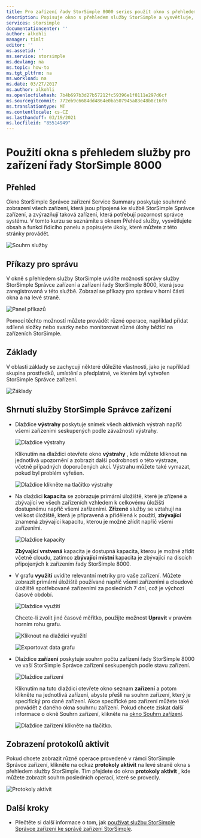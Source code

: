 ```yaml
---
title: Pro zařízení řady StorSimple 8000 series použít okno s přehledem služby
description: Popisuje okno s přehledem služby StorSimple a vysvětluje, jak ho použít k monitorování stavu řešení StorSimple.
services: storsimple
documentationcenter: ''
author: alkohli
manager: timlt
editor: ''
ms.assetid: ''
ms.service: storsimple
ms.devlang: na
ms.topic: how-to
ms.tgt_pltfrm: na
ms.workload: na
ms.date: 03/27/2017
ms.author: alkohli
ms.openlocfilehash: 7b4b697b3d27b57212fc59396e1f8111e297d6cf
ms.sourcegitcommit: 772eb9c6684dd4864e0ba507945a83e48b8c16f0
ms.translationtype: MT
ms.contentlocale: cs-CZ
ms.lasthandoff: 03/19/2021
ms.locfileid: "85514949"
---
```

# <a name="use-the-service-summary-blade-for-storsimple-8000-series-device"></a>Použití okna s přehledem služby pro zařízení řady StorSimple 8000

## <a name="overview"></a>Přehled

Okno StorSimple Správce zařízení Service Summary poskytuje souhrnné zobrazení všech zařízení, která jsou připojená ke službě StorSimple Správce zařízení, a zvýrazňují taková zařízení, která potřebují pozornost správce systému. V tomto kurzu se seznámíte s oknem Přehled služby, vysvětlujete obsah a funkci řídicího panelu a popisujete úkoly, které můžete z této stránky provádět.

![Souhrn služby](./media/storsimple-8000-service-dashboard/service-summary1.png)


## <a name="management-commands"></a>Příkazy pro správu

V okně s přehledem služby StorSimple uvidíte možnosti správy služby StorSimple Správce zařízení a zařízení řady StorSimple 8000, která jsou zaregistrovaná v této službě. Zobrazí se příkazy pro správu v horní části okna a na levé straně.

![Panel příkazů](./media/storsimple-8000-service-dashboard/service-summary2.png)

Pomocí těchto možností můžete provádět různé operace, například přidat sdílené složky nebo svazky nebo monitorovat různé úlohy běžící na zařízeních StorSimple.


## <a name="essentials"></a>Základy

V oblasti základy se zachycují některé důležité vlastnosti, jako je například skupina prostředků, umístění a předplatné, ve kterém byl vytvořen StorSimple Správce zařízení.

![Základy](./media/storsimple-8000-service-dashboard/service-summary3.png)

## <a name="storsimple-device-manager-service-summary"></a>Shrnutí služby StorSimple Správce zařízení

* Dlaždice **výstrahy** poskytuje snímek všech aktivních výstrah napříč všemi zařízeními seskupených podle závažnosti výstrahy.

    ![Dlaždice výstrahy](./media/storsimple-8000-service-dashboard/service-summary4.png)

    Kliknutím na dlaždici otevřete okno **výstrahy** , kde můžete kliknout na jednotlivá upozornění a zobrazit další podrobnosti o této výstraze, včetně případných doporučených akcí. Výstrahu můžete také vymazat, pokud byl problém vyřešen.

    ![Dlaždice klikněte na tlačítko výstrahy](./media/storsimple-8000-service-dashboard/service-summary8.png)

* Na dlaždici **kapacita** se zobrazuje primární úložiště, které je zřízené a zbývající ve všech zařízeních vzhledem k celkovému úložišti dostupnému napříč všemi zařízeními. **Zřízené** služby se vztahují na velikost úložiště, která je připravená a přidělená k použití, **zbývající** znamená zbývající kapacitu, kterou je možné zřídit napříč všemi zařízeními.

    ![Dlaždice kapacity](./media/storsimple-8000-service-dashboard/service-summary6.png)

    **Zbývající vrstvená** kapacita je dostupná kapacita, kterou je možné zřídit včetně cloudu, zatímco **zbývající místní** kapacita je zbývající na discích připojených k zařízením řady StorSimple 8000.


* V grafu **využití** uvidíte relevantní metriky pro vaše zařízení. Můžete zobrazit primární úložiště používané napříč všemi zařízeními a cloudové úložiště spotřebované zařízeními za posledních 7 dní, což je výchozí časové období. 

    ![Dlaždice využití](./media/storsimple-8000-service-dashboard/service-summary7.png) 

    Chcete-li zvolit jiné časové měřítko, použijte možnost **Upravit** v pravém horním rohu grafu.

     ![Kliknout na dlaždici využití](./media/storsimple-8000-service-dashboard/service-summary10.png)

     ![Exportovat data grafu](./media/storsimple-8000-service-dashboard/service-summary11.png)

* Dlaždice **zařízení** poskytuje souhrn počtu zařízení řady StorSimple 8000 ve vaší StorSimple Správce zařízení seskupených podle stavu zařízení. 

    ![Dlaždice zařízení](./media/storsimple-8000-service-dashboard/service-summary5.png)

    Kliknutím na tuto dlaždici otevřete okno seznam **zařízení** a potom klikněte na jednotlivá zařízení, abyste přešli na souhrn zařízení, který je specifický pro dané zařízení. Akce specifické pro zařízení můžete také provádět z daného okna souhrnu zařízení. Pokud chcete získat další informace o okně Souhrn zařízení, klikněte na [okno Souhrn zařízení](storsimple-8000-device-dashboard.md).

    ![Dlaždice zařízení klikněte na tlačítko.](./media/storsimple-8000-service-dashboard/service-summary9.png)

## <a name="view-the-activity-logs"></a>Zobrazení protokolů aktivit

Pokud chcete zobrazit různé operace provedené v rámci StorSimple Správce zařízení, klikněte na odkaz **protokoly aktivit** na levé straně okna s přehledem služby StorSimple. Tím přejdete do okna **protokoly aktivit** , kde můžete zobrazit souhrn posledních operací, které se provedly.

![Protokoly aktivit](./media/storsimple-8000-service-dashboard/activity-logs1.png)
## <a name="next-steps"></a>Další kroky

* Přečtěte si další informace o tom, jak [používat službu StorSimple Správce zařízení ke správě zařízení StorSimple](storsimple-8000-manager-service-administration.md).

